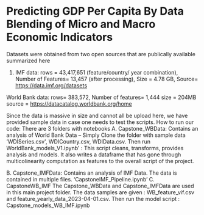 # Predicting GDP Per Capita By Data Blending of Micro and Macro Economic Indicators
Datasets were obtained from two open sources that are publically available summarized here

1. IMF data: rows = 43,417,651 (feature/country/ year combination), Number of Features=	13,457 (after processing), Size =	4.78 GB, Source=	https://data.imf.org/datasets

World Bank data: rows=	383,572, Number of features=	1,444	size = 204MB	source = https://datacatalog.worldbank.org/home

Since the data is massive in size and cannot all be upload here, we have provided sample data in case one needs to test the scripts.
How to run our code:
There are 3 folders with notebooks 
A. Capstone_WBData:  Contains an analysis of World Bank Data – Simply Clone the folder with sample data ‘WDISeries.csv', WDICountry.csv, WDIData.csv. Then run WorldBank_models_V1.ipynb' : This script cleans, transforms, provides analysis and models. It also writes a dataframe that has gone through multicolinearity computation as features to the overall script of the project. 

B. Capstone_IMFData:  Contains an analysis of IMF Data. The data is contained in multiple files. ‘CapstoneIMF_Pipeline.ipynb’
C. CapstoneWB_IMF  The Capstone_WBData  and Capstone_IMFData are used in this main project folder. The data samples are given : WB_feature_vif.csv and feature_yearly_data_2023-04-01.csv. Then run the model script : Capstone_models_WB_IMF.ipynb
